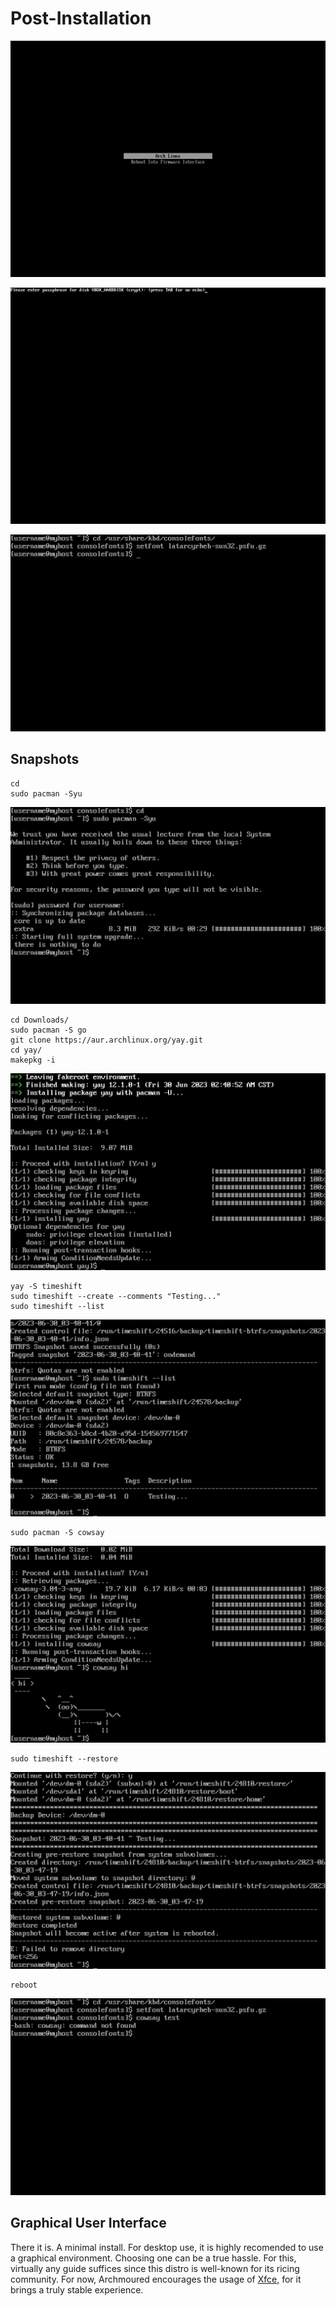 # Post-Installation

![Bootloader.png](img/Bootloader.png)

![Enter_passphrase.png](img/Enter_passphrase.png)

![Set_bigger_font_tty.png](img/Set_bigger_font_tty.png)

## Snapshots

```
cd
sudo pacman -Syu
```

![Pacman_syuuuuu.png](img/Pacman_syuuuuu.png)

```
cd Downloads/
sudo pacman -S go
git clone https://aur.archlinux.org/yay.git
cd yay/
makepkg -i
```

![Yay_install.png](img/Yay_install.png)

```
yay -S timeshift
sudo timeshift --create --comments "Testing..."
sudo timeshift --list
```

![Timeshift_testing.png](img/Timeshift_testing.png)

```
sudo pacman -S cowsay
```

![Cowsay_hi](img/Cowsay_hi.png)

```
sudo timeshift --restore
```

![Timeshift_restore](img/Timeshift_restore.png)

```
reboot
```

![Successful_restore](img/Successful_restore.png)

## Graphical User Interface

There it is. A minimal install. For desktop use, it is highly recomended to use a graphical
environment. Choosing one can be a true hassle. For this, virtually any guide suffices 
since this distro is well-known for its ricing community. For now, Archmoured encourages the 
usage of [Xfce](https://wiki.archlinux.org/title/Xfce), for it brings a truly stable 
experience.